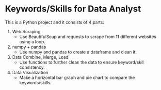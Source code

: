 # Keywords/Skills for Data Analyst

This is a Python project and it consists of 4 parts:
1. Web Scraping
    - Use BeautifulSoup and requests to scrape from 11 different websites using a loop.
2. numpy + pandas
    - Use numpy and pandas to create a dataframe and clean it.
3. Data Combine, Merge, Load
    - Use functions to further clean the data to ensure keyword/skill consistency.
4. Data Visualization
    - Make a horizontal bar graph and pie chart to compare the keywords/skills.